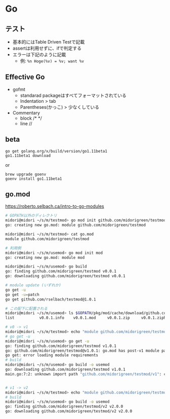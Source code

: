 # Go

## テスト
* 基本的にはTable Driven Testで記載
* assertは利用せずに、ifで判定する
* エラーは下記のように記載
  * 例: `%n Hoge(%v) = %v; want %v`

## Effective Go
* gofmt
  * standarad packageはすべてフォーマットされている
  * Indentation > tab
  * Parentheses(かっこ) > 少なくしている
* Commentary
  * block /* */
  * line //

## beta
```
go get golang.org/x/build/version/go1.11beta1
go1.11beta1 download
```
or
```
brew upgrade goenv
goenv install go1.11beta1
```

## go.mod
https://roberto.selbach.ca/intro-to-go-modules
```bash
# GOPATH以外のディレクトリ
midori@midori ~/s/m/testmod> go mod init github.com/midorigreen/testmod
go: creating new go.mod: module github.com/midorigreen/testmod

midori@midori ~/s/m/testmod> cat go.mod
module github.com/midorigreen/testmod

# 利用側
midori@midori ~/s/m/usemod> go mod init mod
go: creating new go.mod: module mod

midori@midori ~/s/m/usemod> go build
go: finding github.com/midorigreen/testmod v0.0.1
go: downloading github.com/midorigreen/testmod v0.0.1

# module update (いずれか)
go get -u
go get -u=patch
go get github.com/rselbach/testmod@1.0.1

# この配下に配置される
midori@midori ~/s/m/usemod> ls $GOPATH/pkg/mod/cache/download/github.com/midorigreen/testmod/@v
list           v0.0.1.info    v0.0.1.mod     v0.0.1.zip     v0.0.1.ziphash v0.0.2.info    v0.0.2.mod     v0.0.2.zip     v0.0.2.ziphash

# v0 -> v1
midori@midori ~/s/m/testmod> echo "module github.com/midorigreen/testmod/v1" > go.mod
# go get -u
midori@midori ~/s/m/usemod> go get -u
go: finding github.com/midorigreen/testmod v1.0.1
go: github.com/midorigreen/testmod@v1.0.1: go.mod has post-v1 module path "github.com/midorigreen/testmod/v1" at revision v1.0.1
go get: error loading module requirements
# build
midori@midori ~/s/m/usemod> go build -o usemod
go: downloading github.com/midorigreen/testmod v1.0.1
main.go:7:2: unknown import path "github.com/midorigreen/testmod/v1": cannot find module providing package github.com/midorigreen/testmod/v1


# v1 -> v2
midori@midori ~/s/m/testmod> echo "module github.com/midorigreen/testmod/v2" > go.mod
# build
midori@midori ~/s/m/usemod> go build -o usemod
go: finding github.com/midorigreen/testmod/v2 v2.0.0
go: downloading github.com/midorigreen/testmod/v2 v2.0.0
```